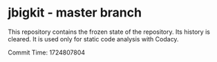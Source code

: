 # jbigkit - master branch

This repository contains the frozen state of the repository.
Its history is cleared. It is used only for static code
analysis with Codacy.

Commit Time: 1724807804
